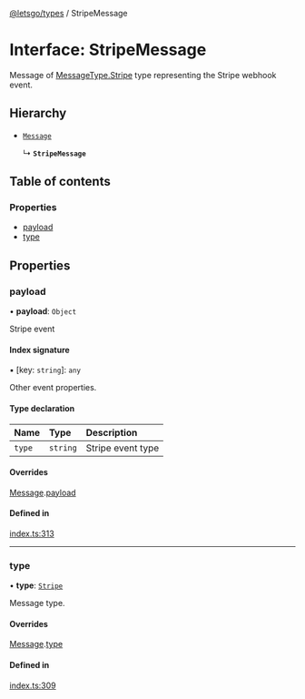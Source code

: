 [@letsgo/types](../README.md) / StripeMessage

# Interface: StripeMessage

Message of [MessageType.Stripe](../enums/MessageType.md#stripe) type representing the Stripe webhook event.

## Hierarchy

- [`Message`](Message.md)

  ↳ **`StripeMessage`**

## Table of contents

### Properties

- [payload](StripeMessage.md#payload)
- [type](StripeMessage.md#type)

## Properties

### payload

• **payload**: `Object`

Stripe event

#### Index signature

▪ [key: `string`]: `any`

Other event properties.

#### Type declaration

| Name | Type | Description |
| :------ | :------ | :------ |
| `type` | `string` | Stripe event type |

#### Overrides

[Message](Message.md).[payload](Message.md#payload)

#### Defined in

[index.ts:313](https://github.com/tjanczuk/letsgo/blob/d6c3e04/packages/types/src/index.ts#L313)

___

### type

• **type**: [`Stripe`](../enums/MessageType.md#stripe)

Message type.

#### Overrides

[Message](Message.md).[type](Message.md#type)

#### Defined in

[index.ts:309](https://github.com/tjanczuk/letsgo/blob/d6c3e04/packages/types/src/index.ts#L309)
